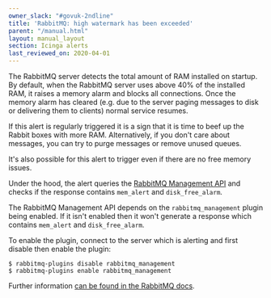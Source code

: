 ```yaml
---
owner_slack: "#govuk-2ndline"
title: 'RabbitMQ: high watermark has been exceeded'
parent: "/manual.html"
layout: manual_layout
section: Icinga alerts
last_reviewed_on: 2020-04-01
---
```


The RabbitMQ server detects the total amount of RAM installed on startup. By
default, when the RabbitMQ server uses above 40% of the installed RAM, it
raises a memory alarm and blocks all connections. Once the memory alarm has
cleared (e.g. due to the server paging messages to disk or delivering them to
clients) normal service resumes.

If this alert is regularly triggered it is a sign that it is time to beef up
the Rabbit boxes with more RAM. Alternatively, if you don't care about
messages, you can try to purge messages or remove unused queues.

It's also possible for this alert to trigger even if there are no free memory issues.

Under the hood, the alert queries the [RabbitMQ Management API](https://www.rabbitmq.com/management.html) and checks if the response contains `mem_alert` and `disk_free_alarm`.

The RabbitMQ Management API depends on the `rabbitmq_management` plugin being enabled. If it isn't enabled then it won't generate a response which contains `mem_alert` and `disk_free_alarm`.

To enable the plugin, connect to the server which is alerting and first disable then enable the plugin:

```
$ rabbitmq-plugins disable rabbitmq_management
$ rabbitmq-plugins enable rabbitmq_management
```

Further information
[can be found in the RabbitMQ docs](https://www.rabbitmq.com/memory.html).
